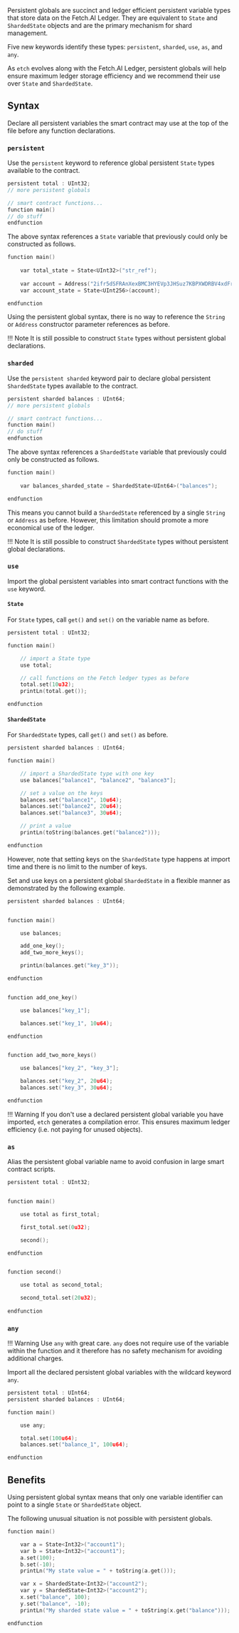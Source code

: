 Persistent globals are succinct and ledger efficient persistent variable types that store data on the Fetch.AI Ledger. They are equivalent to `State` and `ShardedState` objects and are the primary mechanism for shard management.

Five new keywords identify these types: `persistent`, `sharded`, `use`, `as`, and `any`.

As `etch` evolves along with the Fetch.AI Ledger, persistent globals will help ensure maximum ledger storage efficiency and we recommend their use over `State` and `ShardedState`.



## Syntax

Declare all persistent variables the smart contract may use at the top of the file before any function declarations.



### `persistent`

Use the `persistent` keyword to reference global persistent `State` types available to the contract. 

``` c++
persistent total : UInt32;
// more persistent globals

// smart contract functions...
function main()
// do stuff
endfunction
```

The above syntax references a `State` variable that previously could only be constructed as follows.


``` c++
function main()
	
	var total_state = State<UInt32>("str_ref");
    
    var account = Address("2ifr5dSFRAnXexBMC3HYEVp3JHSuz7KBPXWDRBV4xdFrqGy6R9");
    var account_state = State<UInt256>(account);

endfunction
```

Using the persistent global syntax, there is no way to reference the `String` or `Address` constructor parameter references as before.

!!!	Note
	It is still possible to construct `State` types without persistent global declarations.



### `sharded`

Use the `persistent sharded` keyword pair to declare global persistent `ShardedState` types available to the contract.


``` c++
persistent sharded balances : UInt64;
// more persistent globals

// smart contract functions...
function main()
// do stuff
endfunction
```

The above syntax references a `ShardedState` variable that previously could only be constructed as follows.


``` c++
function main()
	
	var balances_sharded_state = ShardedState<UInt64>("balances");

endfunction
```

This means you cannot build a `ShardedState` referenced by a single `String` or `Address` as before. However, this limitation should promote a more economical use of the ledger.

!!! Note
    It is still possible to construct `ShardedState` types without persistent global declarations.


### `use`

Import the global persistent variables into smart contract functions with the `use` keyword. 

#### `State`

For `State` types, call `get()` and `set()` on the variable name as before.

``` c++
persistent total : UInt32;

function main()

    // import a State type
    use total;

    // call functions on the Fetch ledger types as before
    total.set(10u32);
    printLn(total.get());

endfunction
```

#### `ShardedState`

For `ShardedState` types, call `get()` and `set()` as before.

``` c++
persistent sharded balances : UInt64;

function main()

    // import a ShardedState type with one key
    use balances["balance1", "balance2", "balance3"];

    // set a value on the keys
    balances.set("balance1", 10u64);
    balances.set("balance2", 20u64);
    balances.set("balance3", 30u64);

    // print a value
    printLn(toString(balances.get("balance2")));

endfunction
```

However, note that setting keys on the `ShardedState` type happens at import time and there is no limit to the number of keys. 

Set and use keys on a persistent global `ShardedState` in a flexible manner as demonstrated by the following example.

``` c++
persistent sharded balances : UInt64;


function main()

    use balances;

    add_one_key();
    add_two_more_keys();

    printLn(balances.get("key_3"));

endfunction


function add_one_key()

    use balances["key_1"];

    balances.set("key_1", 10u64);

endfunction


function add_two_more_keys()

    use balances["key_2", "key_3"];

    balances.set("key_2", 20u64);
    balances.set("key_3", 30u64);

endfunction
```

!!! Warning
    If you don't use a declared persistent global variable you have imported, `etch` generates a compilation error. This ensures maximum ledger efficiency (i.e. not paying for unused objects).




### `as`

Alias the persistent global variable name to avoid confusion in large smart contract scripts.

``` c++
persistent total : UInt32;


function main()

    use total as first_total;

    first_total.set(0u32);

    second();

endfunction


function second()

    use total as second_total;

    second_total.set(20u32);
    
endfunction
```



### `any`

!!! Warning
    Use `any` with great care. `any` does not require use of the variable within the function and it therefore has no safety mechanism for avoiding additional charges.

Import all the declared persistent global variables with the wildcard keyword `any`.

``` c++
persistent total : UInt64;
persistent sharded balances : UInt64;

function main()

    use any;

    total.set(100u64);
    balances.set("balance_1", 100u64);

endfunction
```


<!--
## Function call limitations
means you can't pass these variables around
-->


## Benefits

Using persistent global syntax means that only one variable identifier can point to a single `State` or `ShardedState` object.

The following unusual situation is not possible with persistent globals.

``` c++
function main()

    var a = State<Int32>("account1");
    var b = State<Int32>("account1");
    a.set(100);
    b.set(-10);
    printLn("My state value = " + toString(a.get()));

    var x = ShardedState<Int32>("account2");
    var y = ShardedState<Int32>("account2");
    x.set("balance", 100);
    y.set("balance", -10);
    printLn("My sharded state value = " + toString(x.get("balance")));

endfunction
```


<br/>

